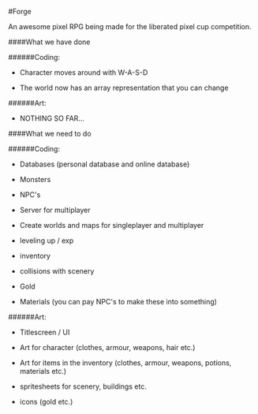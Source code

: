 #Forge

An awesome pixel RPG being made for the liberated pixel cup competition.

####What we have done

######Coding:

- Character moves around with W-A-S-D

- The world now has an array representation that you can change

######Art:

- NOTHING SO FAR…

####What we need to do

######Coding:

- Databases (personal database and online database)

- Monsters

- NPC's

- Server for multiplayer

- Create worlds and maps for singleplayer and multiplayer

- leveling up / exp

- inventory

- collisions with scenery

- Gold

- Materials (you can pay NPC's to make these into something)


######Art:

- Titlescreen / UI

- Art for character (clothes, armour, weapons, hair etc.)

- Art for items in the inventory (clothes, armour, weapons, potions, materials etc.)

- spritesheets for scenery, buildings etc.

- icons (gold etc.)
